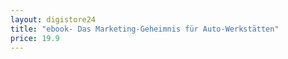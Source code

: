 ```yaml
---
layout: digistore24
title: "ebook- Das Marketing-Geheimnis für Auto-Werkstätten"
price: 19.9
---
```

